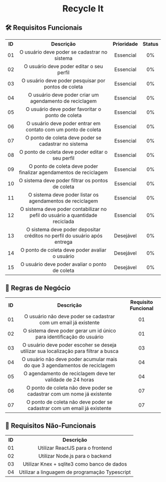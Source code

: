 <h1 align="center">Recycle It</h1>

<h2>🛠️ Requisitos Funcionais</h2>
<table width="100%">
  <tr>
    <th>ID</th>
    <th>Descrição</th>
    <th>Prioridade</th>
    <th>Status</th>
  </tr>
  <tr align="center">
    <td>01</td>
    <td>O usuário deve poder se cadastrar no sistema</td>
    <td>Essencial</td>
    <td>0%</td>
  </tr>
  <tr align="center">
    <td>02</td>
    <td>O usuário deve poder editar o seu perfil</td>
    <td>Essencial</td>
    <td>0%</td>
  </tr>
  <tr align="center">
    <td>03</td>
    <td>O usuário deve poder pesquisar por pontos de coleta</td>
    <td>Essencial</td>
    <td>0%</td>
  </tr>
  <tr align="center">
    <td>04</td>
    <td>O usuário deve poder criar um agendamento de reciclagem</td>
    <td>Essencial</td>
    <td>0%</td>
  </tr>
  <tr align="center">
    <td>05</td>
    <td>O usuário deve poder favoritar o ponto de coleta</td>
    <td>Essencial</td>
    <td>0%</td>
  </tr>
  <tr align="center">
    <td>06</td>
    <td>O usuário deve poder entrar em contato com um ponto de coleta</td>
    <td>Essencial</td>
    <td>0%</td>
  </tr>
  <tr align="center">
    <td>07</td>
    <td>O ponto de coleta deve poder se cadastrar no sistema</td>
    <td>Essencial</td>
    <td>0%</td>
  </tr>
  <tr align="center">
    <td>08</td>
    <td>O ponto de coleta deve poder editar o seu perfil</td>
    <td>Essencial</td>
    <td>0%</td>
  </tr>
  <tr align="center">
    <td>09</td>
    <td>O ponto de coleta deve poder finalizar agendamentos de reciclagem</td>
    <td>Essencial</td>
    <td>0%</td>
  </tr>
  <tr align="center">
    <td>10</td>
    <td>O sistema deve poder filtrar os pontos de coleta</td>
    <td>Essencial</td>
    <td>0%</td>
  </tr>
  <tr align="center">
    <td>11</td>
    <td>O sistema deve poder listar os agendamentos de reciclagem</td>
    <td>Essencial</td>
    <td>0%</td>
  </tr>
  <tr align="center">
    <td>12</td>
    <td>O sistema deve poder contabilizar no pefil do usuário a quantidade reciclada</td>
    <td>Essencial</td>
    <td>0%</td>
  </tr>
  <tr align="center">
    <td>13</td>
    <td>O sistema deve poder depositar créditos no perfil do usuário após entrega</td>
    <td>Desejável</td>
    <td>0%</td>
  </tr>
  <tr align="center">
    <td>14</td>
    <td>O ponto de coleta deve poder avaliar o usuário</td>
    <td>Desejável</td>
    <td>0%</td>
  </tr>
  <tr align="center">
    <td>15</td>
    <td>O usuário deve poder avaliar o ponto de coleta</td>
    <td>Desejável</td>
    <td>0%</td>
  </tr>
</table>

<h2>💼️ Regras de Negócio</h2>
<table width="100%">
  <tr>
    <th>ID</th>
    <th>Descrição</th>
    <th>Requisito Funcional</th>
  </tr>
  <tr align="center">
    <td>01</td>
    <td>O usuário não deve poder se cadastrar com um email já existente</td>
    <td>01</td>
  </tr>
  <tr align="center">
    <td>02</td>
    <td>O sistema deve poder gerar um id único para identificação do usuário</td>
    <td>01</td>
  </tr>
  <tr align="center">
    <td>03</td>
    <td>O usuário deve poder escoher se deseja utilizar sua localização para filtrar a busca</td>
    <td>03</td>
  </tr>
  <tr align="center">
    <td>04</td>
    <td>O usuário não deve poder acumular mais do que 3 agendamentos de reciclagem</td>
    <td>04</td>
  </tr>
  <tr align="center">
    <td>05</td>
    <td>O agendamento de reciclagem deve ter validade de 24 horas</td>
    <td>04</td>
  </tr>
  <tr align="center">
    <td>06</td>
    <td>O ponto de coleta não deve poder se cadastrar com um nome já existente</td>
    <td>07</td>
  </tr>
  <tr align="center">
    <td>07</td>
    <td>O ponto de coleta não deve poder se cadastrar com um email já existente</td>
    <td>07</td>
  </tr>
</table>

<h2>📌️ Requisitos Não-Funcionais</h2>
<table width="100%">
  <tr>
    <th>ID</th>
    <th>Descrição</th>
  </tr>
  <tr align="center">
    <td>01</td>
    <td>Utilizar ReactJS para o frontend</td>
  </tr>
  <tr align="center">
    <td>02</td>
    <td>Utilizar Node.js para o backend</td>
  </tr>
  <tr align="center">
    <td>03</td>
    <td>Utilizar Knex + sqlite3 como banco de dados</td>
  </tr>
  <tr align="center">
    <td>04</td>
    <td>Utilizar a linguagem de programação Typescript</td>
  </tr>
</table>